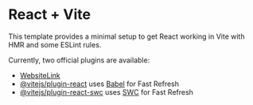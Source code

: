 # React + Vite

This template provides a minimal setup to get React working in Vite with HMR and some ESLint rules.

Currently, two official plugins are available:

- [WebsiteLink](https://raj-kumar-singha-web-client.onrender.com)
- [@vitejs/plugin-react](https://github.com/vitejs/vite-plugin-react/blob/main/packages/plugin-react/README.md) uses [Babel](https://babeljs.io/) for Fast Refresh
- [@vitejs/plugin-react-swc](https://github.com/vitejs/vite-plugin-react-swc) uses [SWC](https://swc.rs/) for Fast Refresh
